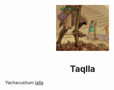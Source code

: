 <div align="center">
   <a href="https://github.com/dued/operator">
      <img src="https://github.com/dued/co-data/blob/master/static/taqlla.png?raw=true" alt="Chaquitaclla" height="150">
   </a>
   <h1 align="center">Taqlla</h1>
</div>

Yachacushum [talla](pacaya.md)
